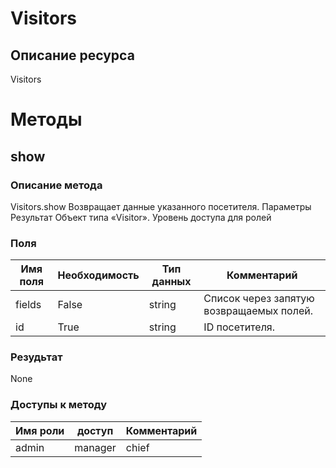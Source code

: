 
# Visitors

## Описание ресурса
Visitors

# Методы

## show

### Описание метода
Visitors.show
Возвращает данные указанного посетителя.
Параметры
Результат
Объект типа «Visitor».
Уровень доступа для ролей



### Поля

| Имя поля | Необходимость | Тип данных | Комментарий |
|---|---|---|---|
|fields|False|string|Список через запятую возвращаемых полей.<br/>|
|id|True|string|ID посетителя.<br/>|

### Резудьтат
None
### Доступы к методу

| Имя роли | доступ | Комментарий |
|---|---|---|
|admin|manager|chief|chief_partner|operator|admin_partner